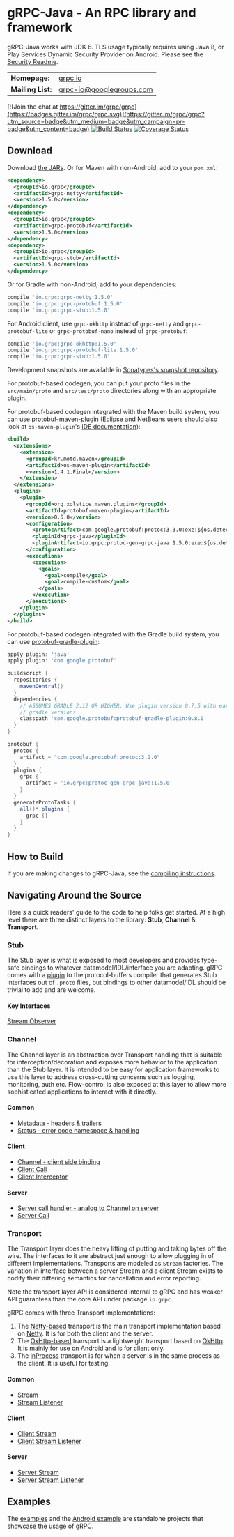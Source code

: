 gRPC-Java - An RPC library and framework
========================================

gRPC-Java works with JDK 6. TLS usage typically requires using Java 8, or Play
Services Dynamic Security Provider on Android. Please see the [Security
Readme](SECURITY.md).

<table>
  <tr>
    <td><b>Homepage:</b></td>
    <td><a href="https://grpc.io/">grpc.io</a></td>
  </tr>
  <tr>
    <td><b>Mailing List:</b></td>
    <td><a href="https://groups.google.com/forum/#!forum/grpc-io">grpc-io@googlegroups.com</a></td>
  </tr>
</table>

[![Join the chat at https://gitter.im/grpc/grpc](https://badges.gitter.im/grpc/grpc.svg)](https://gitter.im/grpc/grpc?utm_source=badge&utm_medium=badge&utm_campaign=pr-badge&utm_content=badge)
[![Build Status](https://travis-ci.org/grpc/grpc-java.svg?branch=master)](https://travis-ci.org/grpc/grpc-java)
[![Coverage Status](https://coveralls.io/repos/grpc/grpc-java/badge.svg?branch=master&service=github)](https://coveralls.io/github/grpc/grpc-java?branch=master)

Download
--------

Download [the JARs][]. Or for Maven with non-Android, add to your `pom.xml`:
```xml
<dependency>
  <groupId>io.grpc</groupId>
  <artifactId>grpc-netty</artifactId>
  <version>1.5.0</version>
</dependency>
<dependency>
  <groupId>io.grpc</groupId>
  <artifactId>grpc-protobuf</artifactId>
  <version>1.5.0</version>
</dependency>
<dependency>
  <groupId>io.grpc</groupId>
  <artifactId>grpc-stub</artifactId>
  <version>1.5.0</version>
</dependency>
```

Or for Gradle with non-Android, add to your dependencies:
```gradle
compile 'io.grpc:grpc-netty:1.5.0'
compile 'io.grpc:grpc-protobuf:1.5.0'
compile 'io.grpc:grpc-stub:1.5.0'
```

For Android client, use `grpc-okhttp` instead of `grpc-netty` and
`grpc-protobuf-lite` or `grpc-protobuf-nano` instead of `grpc-protobuf`:
```gradle
compile 'io.grpc:grpc-okhttp:1.5.0'
compile 'io.grpc:grpc-protobuf-lite:1.5.0'
compile 'io.grpc:grpc-stub:1.5.0'
```

[the JARs]:
http://search.maven.org/#search%7Cga%7C1%7Cg%3A%22io.grpc%22%20AND%20v%3A%221.5.0%22

Development snapshots are available in [Sonatypes's snapshot
repository](https://oss.sonatype.org/content/repositories/snapshots/).

For protobuf-based codegen, you can put your proto files in the `src/main/proto`
and `src/test/proto` directories along with an appropriate plugin.

For protobuf-based codegen integrated with the Maven build system, you can use
[protobuf-maven-plugin][] (Eclipse and NetBeans users should also look at
`os-maven-plugin`'s
[IDE documentation](https://github.com/trustin/os-maven-plugin#issues-with-eclipse-m2e-or-other-ides)):
```xml
<build>
  <extensions>
    <extension>
      <groupId>kr.motd.maven</groupId>
      <artifactId>os-maven-plugin</artifactId>
      <version>1.4.1.Final</version>
    </extension>
  </extensions>
  <plugins>
    <plugin>
      <groupId>org.xolstice.maven.plugins</groupId>
      <artifactId>protobuf-maven-plugin</artifactId>
      <version>0.5.0</version>
      <configuration>
        <protocArtifact>com.google.protobuf:protoc:3.3.0:exe:${os.detected.classifier}</protocArtifact>
        <pluginId>grpc-java</pluginId>
        <pluginArtifact>io.grpc:protoc-gen-grpc-java:1.5.0:exe:${os.detected.classifier}</pluginArtifact>
      </configuration>
      <executions>
        <execution>
          <goals>
            <goal>compile</goal>
            <goal>compile-custom</goal>
          </goals>
        </execution>
      </executions>
    </plugin>
  </plugins>
</build>
```

[protobuf-maven-plugin]: https://www.xolstice.org/protobuf-maven-plugin/

For protobuf-based codegen integrated with the Gradle build system, you can use
[protobuf-gradle-plugin][]:
```gradle
apply plugin: 'java'
apply plugin: 'com.google.protobuf'

buildscript {
  repositories {
    mavenCentral()
  }
  dependencies {
    // ASSUMES GRADLE 2.12 OR HIGHER. Use plugin version 0.7.5 with earlier
    // gradle versions
    classpath 'com.google.protobuf:protobuf-gradle-plugin:0.8.0'
  }
}

protobuf {
  protoc {
    artifact = "com.google.protobuf:protoc:3.2.0"
  }
  plugins {
    grpc {
      artifact = 'io.grpc:protoc-gen-grpc-java:1.5.0'
    }
  }
  generateProtoTasks {
    all()*.plugins {
      grpc {}
    }
  }
}
```

[protobuf-gradle-plugin]: https://github.com/google/protobuf-gradle-plugin

How to Build
------------

If you are making changes to gRPC-Java, see the [compiling
instructions](COMPILING.md).

Navigating Around the Source
----------------------------

Here's a quick readers' guide to the code to help folks get started. At a high
level there are three distinct layers to the library: __Stub__, __Channel__ &
__Transport__.

### Stub

The Stub layer is what is exposed to most developers and provides type-safe
bindings to whatever datamodel/IDL/interface you are adapting. gRPC comes with
a [plugin](https://github.com/google/grpc-java/blob/master/compiler) to the
protocol-buffers compiler that generates Stub interfaces out of `.proto` files,
but bindings to other datamodel/IDL should be trivial to add and are welcome.

#### Key Interfaces

[Stream Observer](https://github.com/google/grpc-java/blob/master/stub/src/main/java/io/grpc/stub/StreamObserver.java)

### Channel

The Channel layer is an abstraction over Transport handling that is suitable for
interception/decoration and exposes more behavior to the application than the
Stub layer. It is intended to be easy for application frameworks to use this
layer to address cross-cutting concerns such as logging, monitoring, auth etc.
Flow-control is also exposed at this layer to allow more sophisticated
applications to interact with it directly.

#### Common

* [Metadata - headers & trailers](https://github.com/google/grpc-java/blob/master/core/src/main/java/io/grpc/Metadata.java)
* [Status - error code namespace & handling](https://github.com/google/grpc-java/blob/master/core/src/main/java/io/grpc/Status.java)

#### Client
* [Channel - client side binding](https://github.com/google/grpc-java/blob/master/core/src/main/java/io/grpc/Channel.java)
* [Client Call](https://github.com/google/grpc-java/blob/master/core/src/main/java/io/grpc/ClientCall.java)
* [Client Interceptor](https://github.com/google/grpc-java/blob/master/core/src/main/java/io/grpc/ClientInterceptor.java)

#### Server
* [Server call handler - analog to Channel on server](https://github.com/google/grpc-java/blob/master/core/src/main/java/io/grpc/ServerCallHandler.java)
* [Server Call](https://github.com/google/grpc-java/blob/master/core/src/main/java/io/grpc/ServerCall.java)


### Transport

The Transport layer does the heavy lifting of putting and taking bytes off the
wire. The interfaces to it are abstract just enough to allow plugging in of
different implementations. Transports are modeled as `Stream` factories. The
variation in interface between a server Stream and a client Stream exists to
codify their differing semantics for cancellation and error reporting.

Note the transport layer API is considered internal to gRPC and has weaker API
guarantees than the core API under package `io.grpc`.

gRPC comes with three Transport implementations:

1. The [Netty-based](https://github.com/google/grpc-java/blob/master/netty)
   transport is the main transport implementation based on
   [Netty](http://netty.io). It is for both the client and the server.
2. The [OkHttp-based](https://github.com/google/grpc-java/blob/master/okhttp)
   transport is a lightweight transport based on
   [OkHttp](http://square.github.io/okhttp/). It is mainly for use on Android
   and is for client only.
3. The
   [inProcess](https://github.com/google/grpc-java/blob/master/core/src/main/java/io/grpc/inprocess)
   transport is for when a server is in the same process as the client. It is
   useful for testing.

#### Common

* [Stream](https://github.com/google/grpc-java/blob/master/core/src/main/java/io/grpc/internal/Stream.java)
* [Stream Listener](https://github.com/google/grpc-java/blob/master/core/src/main/java/io/grpc/internal/StreamListener.java)

#### Client

* [Client Stream](https://github.com/google/grpc-java/blob/master/core/src/main/java/io/grpc/internal/ClientStream.java)
* [Client Stream Listener](https://github.com/google/grpc-java/blob/master/core/src/main/java/io/grpc/internal/ClientStreamListener.java)

#### Server

* [Server Stream](https://github.com/google/grpc-java/blob/master/core/src/main/java/io/grpc/internal/ServerStream.java)
* [Server Stream Listener](https://github.com/google/grpc-java/blob/master/core/src/main/java/io/grpc/internal/ServerStreamListener.java)


Examples
--------

The [examples](https://github.com/grpc/grpc-java/tree/master/examples)
and the
[Android example](https://github.com/grpc/grpc-java/tree/master/examples/android) are standalone projects that
showcase the usage of gRPC.
